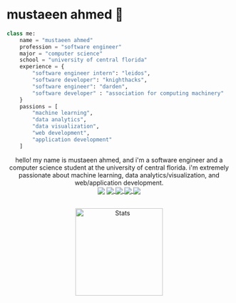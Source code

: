 # mustaeen ahmed 🍉

```python
class me:
    name = "mustaeen ahmed"
    profession = "software engineer"
    major = "computer science"
    school = "university of central florida"
    experience = {
        "software engineer intern": "leidos",
        "software developer": "knighthacks",
        "software engineer": "darden",
        "software developer" : "association for computing machinery"
    }
    passions = [
        "machine learning",
        "data analytics",
        "data visualization",
        "web development",
        "application development"
    ]
```
<div align="center">
hello! my name is mustaeen ahmed, and i'm a software engineer and a computer science student at the university of central florida. i'm extremely passionate about machine learning, data analytics/visualization, and web/application development.
</div>

<div align="center">
  <img src="https://komarev.com/ghpvc/?username=must108&&style=flat-square" align="center" />
  <a href="https://wakatime.com/@018ed2fd-3e51-4094-9aed-f270538e625e">
    <img src="https://wakatime.com/badge/user/018ed2fd-3e51-4094-9aed-f270538e625e.svg" align="center" />
  </a>
  <a href="https://www.linkedin.com/in/mustaeenahmed/" >
    <img src="https://img.shields.io/badge/-mustaeenahmed-blue?style=flat-square&logo=Linkedin&logoColor=white&link=https://www.linkedin.com/in/mustaeenahmed/" align="center" />
  </a>
    <a href="https://discordapp.com/users/385903323666055178" >
        <img src="https://img.shields.io/badge/-must108-5865F2?style=flat-square&logo=Discord&logoColor=white&link=discord.com%2Fusers%2F385903323666055178" align="center" />
    </a>
  <a href="https://www.github.com/must108" >
    <img src="https://img.shields.io/github/followers/must108?label=follow&style=social" align="center" />
  </a>
</div>
<br>

<p align="center">
  <img height=196 src="https://github-readme-stats.vercel.app/api/top-langs/?username=must108&layout=compact&hide_border=true&hide=html,jupyter%20notebook,c%23,ShaderLab&show_icons=true&bg_color=020000&text_color=ffffff&icon_color=cba6f7&title_color=ffffff&exclude_repo=lc-solutions" alt="Stats"/> 
<!-- </p>
  <img src="http://github-readme-streak-stats.herokuapp.com/?user=must108&theme=highcontrast&hide_border=true&date_format=M%20j%5B%2C%20Y%5D" alt"Streak" />
</p>
 -->
